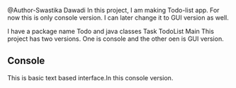 @Author-Swastika Dawadi
In this project, I am making Todo-list app. For now this is only console version. I can later change it to GUI
version as well. 

I have a package name Todo and java classes 
Task
TodoList
Main
This project has two versions. One is console and the other oen is GUI version.

## Console
This is basic text based interface.In this console version.

   